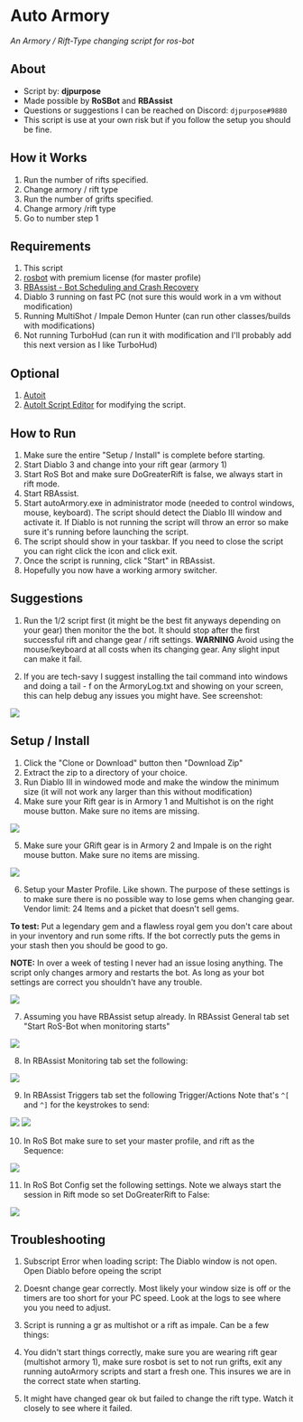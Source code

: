 # Auto Armory 
*An Armory / Rift-Type changing script for ros-bot*

## About
* Script by: **djpurpose**
* Made possible by **RoSBot** and **RBAssist**
* Questions or suggestions I can be reached on Discord: `djpurpose#9880`
* This script is use at your own risk but if you follow the setup you should be fine.

## How it Works
1. Run the number of rifts specified.
2. Change armory / rift type
3. Run the number of grifts specified.
4. Change armory /rift type
5. Go to number step 1

## Requirements
1. This script
2. [rosbot](www.ros-bot.com) with premium license (for master profile)
3. [RBAssist - Bot Scheduling and Crash Recovery](https://www.ros-bot.com/forums/general-discussion/rbassist-bot-scheduling-and-crash-recovery-1376373)
4. Diablo 3 running on fast PC (not sure this would work in a vm without modification)
5. Running MultiShot / Impale Demon Hunter (can run other classes/builds with modifications)
6. Not running TurboHud (can run it with modification and I'll probably add this next version as I like TurboHud)

## Optional
1. [Autoit](https://www.autoitscript.com/cgi-bin/getfile.pl?autoit3/autoit-v3-setup.exe) 
2. [AutoIt Script Editor](https://www.autoitscript.com/site/autoit-script-editor/downloads/) for modifying the script. 

## How to Run
1. Make sure the entire "Setup / Install" is complete before starting.
2. Start Diablo 3 and change into your rift gear (armory 1)
3. Start RoS Bot and make sure DoGreaterRift is false, we always start in rift mode.
4. Start RBAssist.
5. Start autoArmory.exe in administrator mode (needed to control windows, mouse, keyboard). The script should detect the Diablo III window and activate it. If Diablo is not running the script will throw an error so make sure it's running before launching the script. 
6. The script should show in your taskbar. If you need to close the script you can right click the icon and click exit.
7. Once the script is running, click "Start" in RBAssist.
8. Hopefully you now have a working armory switcher. 

## Suggestions
1. Run the 1/2 script first (it might be the best fit anyways depending on your gear) then monitor the the bot. It should stop after the first successful rift and change gear / rift settings. **WARNING** Avoid using the mouse/keyboard at all costs when its changing gear. Any slight input can make it fail. 

2. If you are tech-savy I suggest installing the tail command into windows and doing a tail - f on the ArmoryLog.txt and showing on your screen, this can help debug any issues you might have. See screenshot:

 ![](readmeImages/tail.PNG)



## Setup / Install
1. Click the "Clone or Download" button then "Download Zip"
2. Extract the zip to a directory of your choice. 
3. Run Diablo III in windowed mode and make the window the minimum size (it will not work any larger than this without modification)
4. Make sure your Rift gear is in Armory 1 and Multishot is on the right mouse button. Make sure no items are missing.

 ![](readmeImages/Armory1.PNG)

5. Make sure your GRift gear is in Armory 2 and Impale is on the right mouse button. Make sure no items are missing.

 ![](readmeImages/Armory2.PNG)

6. Setup your Master Profile. Like shown. The purpose of these settings is to make sure there is no possible way to lose gems when changing gear. Vendor limit: 24 Items and a picket that doesn't sell gems.

  **To test:** Put a legendary gem and a flawless royal gem you don't care about in your inventory and run some rifts. If the bot correctly puts the gems in your stash then you should be good to go. 

  **NOTE:** In over a week of testing I never had an issue losing anything. The script only changes armory and restarts the bot. As long as your bot settings are correct you shouldn't have any trouble.

 ![](readmeImages/MasterProfile.PNG)

7. Assuming you have RBAssist setup already. In RBAssist General tab set "Start RoS-Bot when monitoring starts"

 ![](readmeImages/RBAMain.PNG)

8. In RBAssist Monitoring tab set the following:

 ![](readmeImages/RBAMonitoring.PNG)

9. In RBAssist Triggers tab set the following Trigger/Actions Note that's `^[` and `^]` for the keystrokes to send:

 ![](readmeImages/RBATriggers.PNG)
 ![](readmeImages/RBATriggers2.PNG)

10. In RoS Bot make sure to set your master profile, and rift as the Sequence:

 ![](readmeImages/RosBot.PNG)

11. In RoS Bot Config set the following settings. Note we always start the session in Rift mode so set DoGreaterRift to False:

 ![](readmeImages/RosBotConfig.PNG)

## Troubleshooting
1. Subscript Error when loading script: The Diablo window is not open. Open Diablo before opeing the script

2. Doesnt change gear correctly. Most likely your window size is off or the timers are too short for your PC speed. Look at the logs to see where you you need to adjust.

3. Script is running a gr as multishot or a rift as impale. Can be a few things:
  1. You didn't start things correctly, make sure you are wearing rift gear (multishot armory 1), make sure rosbot is set to not run grifts, exit any running autoArmory scripts and start a fresh one. This insures we are in the correct state when starting.

  2. It might have changed gear ok but failed to change the rift type. Watch it closely to see where it failed.

